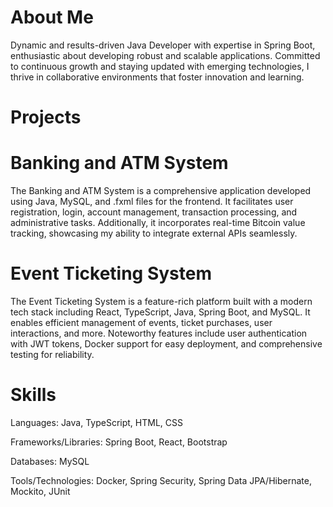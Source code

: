 # **About Me**

Dynamic and results-driven Java Developer with expertise in Spring Boot, enthusiastic about developing robust and scalable applications. Committed to continuous growth and staying updated with emerging technologies, I thrive in collaborative environments that foster innovation and learning.

# **Projects**

# **Banking and ATM System**
The Banking and ATM System is a comprehensive application developed using Java, MySQL, and .fxml files for the frontend. It facilitates user registration, login, account management, transaction processing, and administrative tasks. Additionally, it incorporates real-time Bitcoin value tracking, showcasing my ability to integrate external APIs seamlessly.

# **Event Ticketing System**
The Event Ticketing System is a feature-rich platform built with a modern tech stack including React, TypeScript, Java, Spring Boot, and MySQL. It enables efficient management of events, ticket purchases, user interactions, and more. Noteworthy features include user authentication with JWT tokens, Docker support for easy deployment, and comprehensive testing for reliability.

# **Skills**

Languages: Java, TypeScript, HTML, CSS

Frameworks/Libraries: Spring Boot, React, Bootstrap

Databases: MySQL

Tools/Technologies: Docker, Spring Security, Spring Data JPA/Hibernate, Mockito, JUnit
